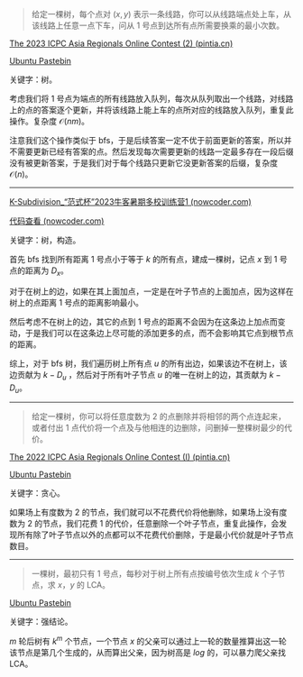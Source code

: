 > 给定一棵树，每个点对 $(x, y)$ 表示一条线路，你可以从线路端点处上车，从该线路上任意一点下车，问从 1 号点到达所有点所需要换乘的最小次数。

[The 2023 ICPC Asia Regionals Online Contest (2) (pintia.cn)](https://pintia.cn/market/item/1705511462254264320)

[Ubuntu Pastebin](https://pastebin.ubuntu.com/p/QzgpjhRm8p/)

关键字：树。

考虑我们将 1 号点为端点的所有线路放入队列，每次从队列取出一个线路，对线路上的点的答案逐个更新，并将该线路上能上车的点所对应的线路放入队列，重复此操作。复杂度 $\mathcal O(nm)$。

注意我们这个操作类似于 bfs，于是后续答案一定不优于前面更新的答案，所以并不需要更新已经有答案的点。然后发现每次需要更新的线路一定最多存在一段后缀没有被更新答案，于是我们对于每个线路只更新它没更新答案的后缀，复杂度 $\mathcal O(n)$。

---

[K-Subdivision_“范式杯”2023牛客暑期多校训练营1 (nowcoder.com)](https://ac.nowcoder.com/acm/contest/57355/K)

[代码查看 (nowcoder.com)](https://ac.nowcoder.com/acm/contest/view-submission?submissionId=62838046)

关键字：树，构造。

首先 bfs 找到所有距离 $1$ 号点小于等于 $k$ 的所有点，建成一棵树，记点 $x$ 到 $1$ 号点的距离为 $D_x$。

对于在树上的边，如果在其上面加点，一定是在叶子节点的上面加点，因为这样在树上的点距离 $1$ 号点的距离影响最小。

然后考虑不在树上的边，其它的点到 $1$ 号点的距离不会因为在这条边上加点而变动，于是我们可以在这条边上尽可能的添加更多的点，而不会影响其它点到根节点的距离。

综上，对于 bfs 树，我们遍历树上所有点 $u$ 的所有出边，如果该边不在树上，该边贡献为 $k - D_u$ ，然后对于所有叶子节点 $u$ 的唯一在树上的边，其贡献为 $k - D_u$。

---

> 给定一棵树，你可以将任意度数为 $2$ 的点删除并将相邻的两个点连起来，或者付出 $1$ 点代价将一个点及与他相连的边删除，问删掉一整棵树最少的代价。

[The 2022 ICPC Asia Regionals Online Contest (I) (pintia.cn)](https://pintia.cn/market/item/1571156622976593920)

[Ubuntu Pastebin](https://pastebin.ubuntu.com/p/9cBZ2KJXT2/)

关键字：贪心。

如果场上有度数为 $2$ 的节点，我们就可以不花费代价将他删除，如果场上没有度数为 $2$ 的节点，我们花费 $1$ 的代价，任意删除一个叶子节点，重复此操作，会发现所有除了叶子节点以外的点都可以不花费代价删除，于是最小代价就是叶子节点数目。

---

> 一棵树，最初只有 $1$ 号点，每秒对于树上所有点按编号依次生成 $k$ 个子节点，求 $x$，$y$ 的 LCA。

[Ubuntu Pastebin](https://pastebin.ubuntu.com/p/2SP8qYp68S/)

关键字：强结论。

$m$ 轮后树有 $k^m$ 个节点，一个节点 $x$ 的父亲可以通过上一轮的数量推算出这一轮该节点是第几个生成的，从而算出父亲，因为树高是 $log$ 的，可以暴力爬父亲找 LCA。
